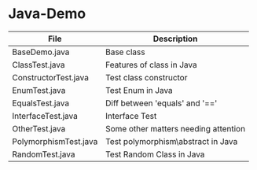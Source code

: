 # Java-Demo

| File  | Description |
| ------------- | ------------- |
| BaseDemo.java  | Base class   |
| ClassTest.java | Features of class in Java |
| ConstructorTest.java | Test class constructor |
| EnumTest.java | Test Enum in Java |
| EqualsTest.java | Diff between 'equals' and '==' |
| InterfaceTest.java | 	Interface Test |
| OtherTest.java | 	Some other matters needing attention |
| PolymorphismTest.java | Test polymorphism\abstract in Java |
| RandomTest.java | Test Random Class in Java |

